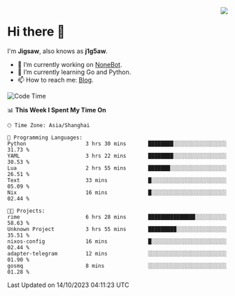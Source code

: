 <a href="#">
  <img align="right" src="https://github-readme-stats.vercel.app/api?username=j1g5awi&count_private=true&show_icons=true&title_color=80070B&text_color=B3B3B3&bg_color=212121&icon_color=80070B" />
</a>

# Hi there 👋

I'm **Jigsaw**, also knows as **j1g5aw**.

- 🔭 I’m currently working on [NoneBot](https://github.com/nonebot).
- 🌱 I’m currently learning Go and Python.
- 📫 How to reach me: [Blog](https://blog.maddestroyer.xyz/).

<!--START_SECTION:waka-->
![Code Time](http://img.shields.io/badge/Code%20Time-1%2C272%20hrs%201%20min-blue)

📊 **This Week I Spent My Time On** 

```text
🕑︎ Time Zone: Asia/Shanghai

💬 Programming Languages: 
Python                   3 hrs 30 mins       ████████░░░░░░░░░░░░░░░░░   31.73 % 
YAML                     3 hrs 22 mins       ████████░░░░░░░░░░░░░░░░░   30.53 % 
Lua                      2 hrs 55 mins       ███████░░░░░░░░░░░░░░░░░░   26.51 % 
Text                     33 mins             █░░░░░░░░░░░░░░░░░░░░░░░░   05.09 % 
Nix                      16 mins             █░░░░░░░░░░░░░░░░░░░░░░░░   02.44 % 

🐱‍💻 Projects: 
rime                     6 hrs 28 mins       ███████████████░░░░░░░░░░   58.63 % 
Unknown Project          3 hrs 55 mins       █████████░░░░░░░░░░░░░░░░   35.51 % 
nixos-config             16 mins             █░░░░░░░░░░░░░░░░░░░░░░░░   02.44 % 
adapter-telegram         12 mins             ░░░░░░░░░░░░░░░░░░░░░░░░░   01.90 % 
gosmq                    8 mins              ░░░░░░░░░░░░░░░░░░░░░░░░░   01.28 % 
```


 Last Updated on 14/10/2023 04:11:23 UTC
<!--END_SECTION:waka-->
